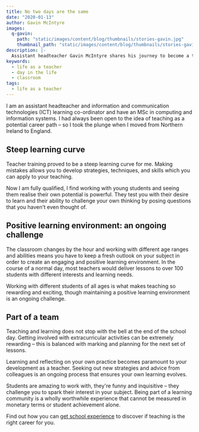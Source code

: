 ```yaml
---
title: No two days are the same
date: "2020-01-13"
author: Gavin McIntyre
images:
  q-gavin:
    path: "static/images/content/blog/thumbnails/stories-gavin.jpg"
    thumbnail_path: "static/images/content/blog/thumbnails/stories-gavin.jpg"
description: |-
  Assistant headteacher Gavin McIntyre shares his journey to become a teacher.
keywords:
  - life as a teacher
  - day in the life
  - classroom
tags:
  - life as a teacher
---
```


I am an assistant headteacher and information and communication technologies (ICT) learning co-ordinator and have an MSc in computing and information systems. I had always been open to the idea of teaching as a potential career path – so I took the plunge when I moved from Northern Ireland to England.

## Steep learning curve

Teacher training proved to be a steep learning curve for me. Making mistakes allows you to develop strategies, techniques, and skills which you can apply to your teaching.

Now I am fully qualified, I find working with young students and seeing them realise their own potential is powerful. They test you with their desire to learn and their ability to challenge your own thinking by posing questions that you haven't even thought of.

## Positive learning environment: an ongoing challenge

The classroom changes by the hour and working with different age ranges and abilities means you have to keep a fresh outlook on your subject in order to create an engaging and positive learning environment. In the course of a normal day, most teachers would deliver lessons to over 100 students with different interests and learning needs.

Working with different students of all ages is what makes teaching so rewarding and exciting, though maintaining a positive learning environment is an ongoing challenge.

## Part of a team

Teaching and learning does not stop with the bell at the end of the school day. Getting involved with extracurricular activities can be extremely rewarding – this is balanced with marking and planning for the next set of lessons.

Learning and reflecting on your own practice becomes paramount to your development as a teacher. Seeking out new strategies and advice from colleagues is an ongoing process that ensures your own learning evolves.

Students are amazing to work with, they're funny and inquisitive – they challenge you to spark their interest in your subject. Being part of a learning community is a wholly worthwhile experience that cannot be measured in monetary terms or student achievement alone.

Find out how you can [get school experience](/is-teaching-right-for-me/get-school-experience) to discover if teaching is the right career for you.
